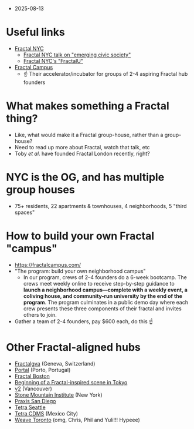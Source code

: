 - 2025-08-13
# Useful links
- [Fractal NYC](https://fractalnyc.com/)
	- [Fractal NYC talk on "emerging civic society"](https://fractalnyc.com/fractals-emerging-civic-society)
	- [Fractal NYC's "FractalU"](https://fractalnyc.com/fractalu)
- [Fractal Campus](https://fractalcampus.com/)
	- ☝️ Their accelerator/incubator for groups of 2-4 aspiring Fractal hub founders
# What makes something a Fractal thing?
- Like, what would make it a Fractal group-house, rather than a group-house? 
- Need to read up more about Fractal, watch that talk, etc
- Toby *et al*. have founded Fractal London recently, right?
# NYC is the OG, and has multiple group houses
- 75+ residents, 22 apartments & townhouses, 4 neighborhoods, 5 "third spaces" 
# How to build your own Fractal "campus"
- https://fractalcampus.com/
- "The program: build your own neighborhood campus"
	- In our program, crews of 2–4 founders do a 6-week bootcamp. The crews meet weekly online to receive step-by-step guidance to **launch a neighborhood campus—complete with a weekly event, a coliving house, and community-run university by the end of the program**. The program culminates in a public demo day where each crew presents these three components of their fractal and invites others to join.
- Gather a team of 2-4 founders, pay $600 each, do this ☝️
# Other Fractal-aligned hubs
- [Fractalgva](https://fractalgva.ch/about) (Geneva, Switzerland)
- [Portal](https://portalporto.super.site/) (Porto, Portugal)
- [Fractal Boston](https://fractal.boston/)
- [Beginning of a Fractal-inspired scene in Tokyo](https://hiitssai.substack.com/p/dear-friend-i-havent-met-yet)
- [v2](https://v2.city/) (Vancouver)
- [Stone Mountain Institute](https://pool-pyjama-1f6.notion.site/Stone-Mountain-Institute-2169762e4e5c801583a0cb57a075aa5c) (New York)
- [Praxis San Diego](https://praxissandiego.github.io/)
- [Tetra Seattle](https://tetracity.net/seattle)
- [Tetra CDMS](https://economic-dichondra-009.notion.site/Tetra-CDMX-20f05e59009e804b8146cf3a594f15ca) (Mexico City)
- [Weave Toronto](https://weavetoronto.notion.site/) (omg, Chris, Phil and Yuli!!! Hypeee)